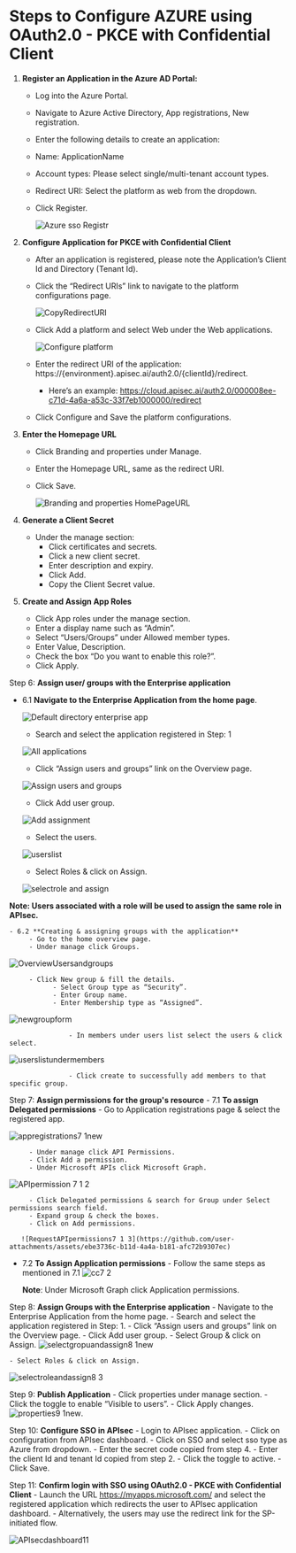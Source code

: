 # **Steps to Configure AZURE using OAuth2.0 - PKCE with Confidential Client**

1.  **Register an Application in the Azure AD Portal:**
    - Log into the Azure Portal.
    - Navigate to Azure Active Directory, App registrations, New registration.
    - Enter the following details to create an application:
    - Name: ApplicationName
    - Account types: Please select single/multi-tenant account types.
    - Redirect URI: Select the platform as web from the dropdown.
    - Click Register.
    
        ![Azure sso Registr](https://github.com/user-attachments/assets/ab356e4b-2339-445e-8b06-1dcc7f99cf9b)


2. **Configure Application for PKCE  with Confidential Client**
      - After an application is registered, please note the Application’s Client Id and Directory (Tenant Id).
      - Click the “Redirect URIs” link to navigate to the platform configurations page.

        ![CopyRedirectURI](https://github.com/user-attachments/assets/f761fb82-b0db-4220-900f-986bcf741fed)

      - Click Add a platform and select Web under the Web applications.

        ![Configure platform](https://github.com/user-attachments/assets/cddb02d0-90f2-4705-b981-efc29fe8907b)

      - Enter the redirect URI of the application: https://{environment}.apisec.ai/auth2.0/{clientId}/redirect.
        - Here’s an example: https://cloud.apisec.ai/auth2.0/000008ee-c71d-4a6a-a53c-33f7eb1000000/redirect

      - Click Configure and Save the platform configurations.

3. **Enter the Homepage URL**
      - Click Branding and properties under Manage.
      - Enter the Homepage URL, same as the redirect URI.
      - Click Save.

        ![Branding and properties HomePageURL](https://github.com/user-attachments/assets/8e182daa-605c-49ad-ac12-57fdcc8abd13)

4. **Generate a Client Secret**
      - Under the manage section: 
        - Click certificates and secrets.
        - Click a new client secret.
        - Enter description and expiry.
        - Click Add.
        - Copy the Client Secret value.
      
5. **Create and Assign App Roles**
      - Click App roles under the manage section.
      - Enter a display name such as “Admin”.
      - Select “Users/Groups” under Allowed member types.
      - Enter Value, Description.
      - Check the box “Do you want to enable this role?”.
      - Click Apply.
    
Step 6: **Assign user/ groups with the Enterprise application**

   - 6.1 **Navigate to the Enterprise Application from the home page**.

      ![Default directory enterprise app](https://github.com/user-attachments/assets/dfcadfc0-ae03-4323-a8b0-bcb22451026d)

       - Search and select the application registered in Step: 1

      ![All applications](https://github.com/user-attachments/assets/824c2acc-a1e1-44be-9e7f-728984de84da)

       - Click “Assign users and groups” link on the Overview page.

      ![Assign users and groups](https://github.com/user-attachments/assets/0f3e823f-1c7a-4e94-a429-9ee39578db50)

       - Click Add user group.

      ![Add assignment](https://github.com/user-attachments/assets/0fdb7427-aee9-4f51-b063-41aea8da2dd2)

       - Select the users.

      ![userslist](https://github.com/user-attachments/assets/d4925c87-5703-4842-bb57-04ea7f479c6d)

       - Select Roles & click on Assign.

      ![selectrole and assign](https://github.com/user-attachments/assets/2c43efad-1641-463a-ac21-41e5f7ff8852)

   **Note: Users associated with a role will be used to assign the same role in APIsec.**

    - 6.2 **Creating & assigning groups with the application**
         - Go to the home overview page.
         - Under manage click Groups.
     
![OverviewUsersandgroups](https://github.com/user-attachments/assets/62b63b0e-77f7-4ecd-88d3-c78cc38c4552)

         - Click New group & fill the details.
               - Select Group type as “Security”.
               - Enter Group name.
               - Enter Membership type as “Assigned”.

![newgroupform](https://github.com/user-attachments/assets/44db6796-d645-41ee-912b-5b4d2b5a13f5)

                   - In members under users list select the users & click select.

![userslistundermembers](https://github.com/user-attachments/assets/2eadd037-cd37-4cd5-9875-01fc84330aab)

                   - Click create to successfully add members to that specific group.         

Step 7: **Assign permissions for the group's resource**
    - 7.1 **To assign Delegated permissions**
         - Go to Application registrations page & select the registered app.
     
![appregistrations7 1new](https://github.com/user-attachments/assets/bca55601-7366-4132-9331-d53e282e1846)

         - Under manage click API Permissions.
         - Click Add a permission.
         - Under Microsoft APIs click Microsoft Graph.

![APIpermission 7 1 2](https://github.com/user-attachments/assets/b7e3e9b7-7ae9-49c6-bbd4-0fcae8482b8b)

         - Click Delegated permissions & search for Group under Select permissions search field.
         - Expand group & check the boxes.
         - Click on Add permissions.
   
       ![RequestAPIpermissions7 1 3](https://github.com/user-attachments/assets/ebe3736c-b11d-4a4a-b181-afc72b9307ec)

   - 7.2 **To Assign Application permissions**
         - Follow the same steps as mentioned in 7.1
           ![cc7 2](https://github.com/user-attachments/assets/58a89511-08d7-4819-a847-8e2d90174fed)


     **Note**: Under Microsoft Graph click Application permissions.

Step 8: **Assign Groups with the Enterprise application**
        - Navigate to the Enterprise Application from the home page.
        - Search and select the application registered in Step: 1.
        - Click “Assign users and groups” link on the Overview page.
        - Click Add user group.
        - Select Group & click on Assign.
   ![selectgropuandassign8 1new](https://github.com/user-attachments/assets/2764970d-9c3b-483a-bb99-311983328a40)
    
    - Select Roles & click on Assign.

   ![selectroleandassign8 3](https://github.com/user-attachments/assets/bee422a4-09fd-48b6-8a54-8d33e07f67c3)

Step 9: **Publish Application**
       - Click properties under manage section.
       - Click the toggle to enable “Visible to users”.
       - Click Apply changes.
    ![properties9 1new](https://github.com/user-attachments/assets/403855f8-3793-4846-a5d8-bd4da964b4cf).

Step 10: **Configure SSO in APIsec**
        - Login to APIsec application.
        - Click on configuration from APIsec dashboard.
        - Click on SSO and select sso type as Azure from dropdown.
        - Enter the secret code copied from step 4.
        - Enter the client Id and tenant Id copied from step 2.
        - Click the toggle to active.
        - Click Save.

Step 11: **Confirm login with SSO using OAuth2.0 - PKCE with Confidential Client**
          - Launch the URL https://myapps.microsoft.com/  and select the registered application which redirects the user to APIsec application dashboard.
          - Alternatively, the users may use the redirect link for the SP-initiated flow.

![APIsecdashboard11](https://github.com/user-attachments/assets/d99b7ac1-7e1a-4cc4-a243-ea70b05d4541)
